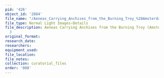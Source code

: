 ```yaml
---
pid: '426'
object_id: '2884'
file_name: "/Aeneas_Carrying_Anchises_from_the_Burning_Troy_%28Amsterdam%29_detail_3.jpg"
file_type: Normal Light Images›Details
file_description: Aeneas Carrying Anchises from the Burning Troy (Amsterdam) - Detail
  3
original_format:
research_date:
researchers:
equipment_used:
file_location:
file_notes:
collection: curatorial_files
order: '008'
---
```

